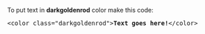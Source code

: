 To put text in <b>darkgoldenrod</b> color make this code:
<pre>&lt;color class="darkgoldenrod"&gt;<b>Text goes here!</b>&lt;/color&gt;</pre>
